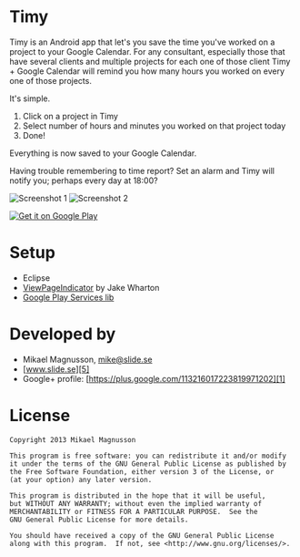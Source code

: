 Timy
====

Timy is an Android app that let's you save the time you've worked on a project to your Google Calendar. For any consultant, especially those that have several clients and multiple projects for each one of those client Timy + Google Calendar will remind you how many hours you worked on every one of those projects.

It's simple.

1. Click on a project in Timy
2. Select number of hours and minutes you worked on that project today
3. Done!

Everything is now saved to your Google Calendar.

Having trouble remembering to time report? Set an alarm and Timy will notify you; perhaps every day at 18:00?


![Screenshot 1][2] ![Screenshot 2][6]

[![Get it on Google Play][3]][4]

# Setup

- Eclipse
- [ViewPageIndicator][7] by Jake Wharton
- [Google Play Services lib][8]

# Developed by

* Mikael Magnusson, <mike@slide.se>
* [www.slide.se][5]
* Google+ profile: [https://plus.google.com/113216017223819971202][1]

# License

    Copyright 2013 Mikael Magnusson

    This program is free software: you can redistribute it and/or modify
    it under the terms of the GNU General Public License as published by
    the Free Software Foundation, either version 3 of the License, or
    (at your option) any later version.

    This program is distributed in the hope that it will be useful,
    but WITHOUT ANY WARRANTY; without even the implied warranty of
    MERCHANTABILITY or FITNESS FOR A PARTICULAR PURPOSE.  See the
    GNU General Public License for more details.

    You should have received a copy of the GNU General Public License
    along with this program.  If not, see <http://www.gnu.org/licenses/>.

[1]: https://plus.google.com/113216017223819971202/
[2]: https://raw.github.com/slidese/Timy/master/device-2013-04-01-010233.png
[3]: http://www.android.com/images/brand/get_it_on_play_logo_small.png
[4]: https://play.google.com/store/apps/details?id=se.slide.timy
[5]: http://www.slide.se
[6]: https://raw.github.com/slidese/Timy/master/device-2013-04-01-010052.png
[7]: https://github.com/JakeWharton/Android-ViewPagerIndicator
[8]: http://developer.android.com/google/play-services/index.html